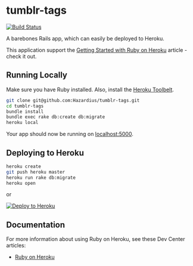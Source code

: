 # tumblr-tags

[![Build Status](https://travis-ci.org/Hazardius/tumblr-tags.svg?branch=master)](https://travis-ci.org/Hazardius/tumblr-tags)

A barebones Rails app, which can easily be deployed to Heroku.

This application support the [Getting Started with Ruby on Heroku](https://devcenter.heroku.com/articles/getting-started-with-ruby) article - check it out.

## Running Locally

Make sure you have Ruby installed.  Also, install the [Heroku Toolbelt](https://toolbelt.heroku.com/).

```sh
git clone git@github.com:Hazardius/tumblr-tags.git
cd tumblr-tags
bundle install
bundle exec rake db:create db:migrate
heroku local
```

Your app should now be running on [localhost:5000](http://localhost:5000/).

## Deploying to Heroku

```sh
heroku create
git push heroku master
heroku run rake db:migrate
heroku open
```

or

[![Deploy to Heroku](https://www.herokucdn.com/deploy/button.png)](https://heroku.com/deploy)

## Documentation

For more information about using Ruby on Heroku, see these Dev Center articles:

- [Ruby on Heroku](https://devcenter.heroku.com/categories/ruby)
